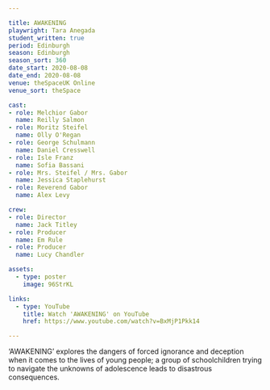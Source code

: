 ```yaml
---

title: AWAKENING
playwright: Tara Anegada
student_written: true
period: Edinburgh
season: Edinburgh
season_sort: 360
date_start: 2020-08-08
date_end: 2020-08-08
venue: theSpaceUK Online
venue_sort: theSpace

cast:
- role: Melchior Gabor
  name: Reilly Salmon
- role: Moritz Steifel
  name: Olly O'Regan
- role: George Schulmann
  name: Daniel Cresswell
- role: Isle Franz
  name: Sofia Bassani
- role: Mrs. Steifel / Mrs. Gabor
  name: Jessica Staplehurst
- role: Reverend Gabor
  name: Alex Levy

crew: 
- role: Director
  name: Jack Titley
- role: Producer
  name: Em Rule
- role: Producer 
  name: Lucy Chandler

assets:
  - type: poster
    image: 96StrKL

links: 
  - type: YouTube 
    title: Watch 'AWAKENING' on YouTube
    href: https://www.youtube.com/watch?v=BxMjP1Pkk14

---
```


‘AWAKENING’ explores the dangers of forced ignorance and deception when it comes to the lives of young people; a group of schoolchildren trying to navigate the unknowns of adolescence leads to disastrous consequences.
